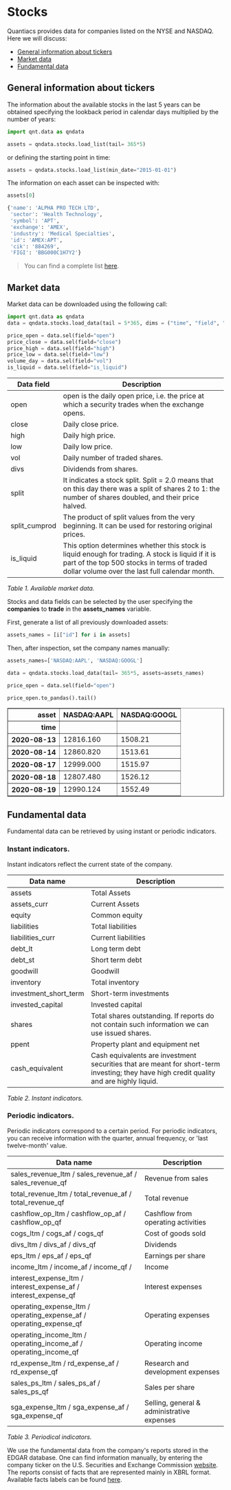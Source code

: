# Stocks

Quantiacs provides data for companies listed on the NYSE and NASDAQ. Here we will discuss:
- [General information about tickers](#general-information-about-tickers)
- [Market data](#market-data)
- [Fundamental data](#fundamental-data)

## General information about tickers
The information about the available stocks in the last 5 years can be obtained specifying the lookback period in calendar days multiplied by the number of years:

```python
import qnt.data as qndata 

assets = qndata.stocks.load_list(tail= 365*5)
```
or defining the starting point in time:
```python
assets = qndata.stocks.load_list(min_date="2015-01-01")
```

The information on each asset can be inspected with:

```python
assets[0]
```
```python
{'name': 'ALPHA PRO TECH LTD',
 'sector': 'Health Technology',
 'symbol': 'APT',
 'exchange': 'AMEX',
 'industry': 'Medical Specialties',
 'id': 'AMEX:APT',
 'cik': '884269',
 'FIGI': 'BBG000C1H7Y2'}
```

> You can find a complete list [here](https://quantiacs.io/documentation/en/user_guide/functional_data_market_full_list.html).


## Market data

Market data can be downloaded using the following call:

```python
import qnt.data as qndata
data = qndata.stocks.load_data(tail = 5*365, dims = ("time", "field", "asset"))

price_open = data.sel(field="open")
price_close = data.sel(field="close")
price_high = data.sel(field="high")
price_low = data.sel(field="low")
volume_day = data.sel(field="vol")
is_liquid = data.sel(field="is_liquid")
```

| Data field | Description |
| ------------------ | -------- |
| open               | open is the daily open price, i.e. the price at which a security trades when the exchange opens. |
| close              | Daily close price. |
| high               | Daily high price. |
| low                | Daily low price. |
| vol                | Daily number of traded shares. |
| divs               | Dividends from shares. |
| split              | It indicates a stock split. Split = 2.0 means that on this day there was a split of shares 2 to 1: the number of shares doubled, and their price halved. |
| split\_cumprod     | The product of split values from the very beginning. It can be used for restoring original prices. |
| is\_liquid         | This option determines whether this stock is liquid enough for trading. A stock is liquid if it is part of the top 500 stocks in terms of traded dollar volume over the last full calendar month. |

_Table 1. Available market data._

Stocks and data fields can be selected by the user specifying the **companies** to **trade** in the **assets_names** variable.

First, generate a list of all previously downloaded assets:
```python
assets_names = [i["id"] for i in assets]
```
Then, after inspection, set the company names manually:

```python
assets_names=['NASDAQ:AAPL', 'NASDAQ:GOOGL']

data = qndata.stocks.load_data(tail= 365*5, assets=assets_names)

price_open = data.sel(field="open")   
```

```python
price_open.to_pandas().tail()
```
<div>
<style scoped>
    .dataframe tbody tr th:only-of-type {
        vertical-align: middle;
    }

    .dataframe tbody tr th {
        vertical-align: top;
    }

    .dataframe thead th {
        text-align: right;
    }
</style>
<table border="1" class="dataframe">
  <thead>
    <tr style="text-align: right;">
      <th>asset</th>
      <th>NASDAQ:AAPL</th>
      <th>NASDAQ:GOOGL</th>
    </tr>
    <tr>
      <th>time</th>
      <th></th>
      <th></th>
    </tr>
  </thead>
  <tbody>
    <tr>
      <th>2020-08-13</th>
      <td>12816.160</td>
      <td>1508.21</td>
    </tr>
    <tr>
      <th>2020-08-14</th>
      <td>12860.820</td>
      <td>1513.61</td>
    </tr>
    <tr>
      <th>2020-08-17</th>
      <td>12999.000</td>
      <td>1515.97</td>
    </tr>
    <tr>
      <th>2020-08-18</th>
      <td>12807.480</td>
      <td>1526.12</td>
    </tr>
    <tr>
      <th>2020-08-19</th>
      <td>12990.124</td>
      <td>1552.49</td>
    </tr>
  </tbody>
</table>
</div>


## Fundamental data

Fundamental data can be retrieved by using instant or periodic indicators.

### Instant indicators.

Instant indicators reflect the current state of the company.

| Data name   | Description                                                                                                                                                       |
| ---------------------- | --------------------------------------------------------------------------------------------------------------------------------------------------------------- |
| assets                 | Total Assets                                                                                                                                                    |
| assets\_curr           | Current Assets                                                                                                                                                  |
| equity                 | Common equity                                                                                                                                                   |
| liabilities            | Total liabilities                                                                                                                                               |
| liabilities\_curr      | Current liabilities                                                                                                                                             |
| debt\_lt               | Long term debt                                                                                                                                                  |
| debt\_st               | Short term debt                                                                                                                                                 |
| goodwill               | Goodwill                                                                                                                                                        |
| inventory              | Total inventory                                                                                                                                                 |
| investment\_short\_term | Short-term investments                                                                                                                                          |
| invested\_capital      | Invested capital                                                                                                                                                |
| shares                 | Total shares outstanding. If reports do not contain such information we can use issued shares.|
| ppent                  | Property plant and equipment net                                                                                                                                |
| cash\_equivalent       | Cash equivalents are investment securities that are meant for short-term investing; they have high credit quality and are highly liquid. |

_Table 2. Instant indicators._

### Periodic indicators.

Periodic indicators correspond to a certain period. For periodic indicators, you can receive information with the quarter, annual frequency, or 'last twelve-month' value.

|   Data name  | Description                                |
| ------------------- | ----------------------------------------- |
| sales\_revenue\_ltm / sales\_revenue\_af / sales\_revenue\_qf     | Revenue from sales |
| total\_revenue\_ltm / total\_revenue\_af / total\_revenue\_qf     | Total revenue |
| cashflow\_op\_ltm / cashflow\_op\_af / cashflow\_op\_qf    | Cashflow from operating activities |
| cogs\_ltm / cogs\_af / cogs\_qf | Cost of goods sold |
| divs\_ltm / divs\_af / divs\_qf | Dividends |
| eps\_ltm / eps\_af / eps\_qf | Earnings per share |
| income\_ltm / income\_af / income\_qf /  | Income |
| interest\_expense\_ltm / interest\_expense\_af / interest\_expense\_qf | Interest expenses |
| operating\_expense\_ltm / operating\_expense\_af / operating\_expense\_qf | Operating expenses |
| operating\_income\_ltm / operating\_income\_af / operating\_income\_qf | Operating income |
| rd\_expense\_ltm / rd\_expense\_af / rd\_expense\_qf | Research and development expenses |
| sales\_ps\_ltm / sales\_ps\_af / sales\_ps\_qf | Sales per share |
| sga\_expense\_ltm / sga\_expense\_af / sga\_expense\_qf   | Selling, general & administrative expenses |

_Table 3. Periodical indicators._

We use the fundamental data from the company's reports stored in the EDGAR database. One can find information manually, by entering the company ticker on the U.S. Securities and Exchange Commission [website](https://www.sec.gov/edgar/searchedgar/companysearch.html). The reports consist of facts that are represented mainly in XBRL format. Available facts labels can be found [here](http://xbrlview.fasb.org/yeti).

